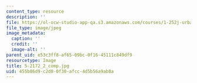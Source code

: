 ```yaml
---
content_type: resource
description: ''
file: https://ol-ocw-studio-app-qa.s3.amazonaws.com/courses/1-252j-urban-transportation-planning-fall-2016/455b86d9c2d80f30afcc4d5b56a9ab8a_5-2172_2_comp.jpg
file_type: image/jpeg
image_metadata:
  caption: ''
  credit: ''
  image-alt: ''
parent_uid: e53c3ff8-af65-09bc-0f16-45111c849df9
resourcetype: Image
title: 5-2172_2_comp.jpg
uid: 455b86d9-c2d8-0f30-afcc-4d5b56a9ab8a
---
```

